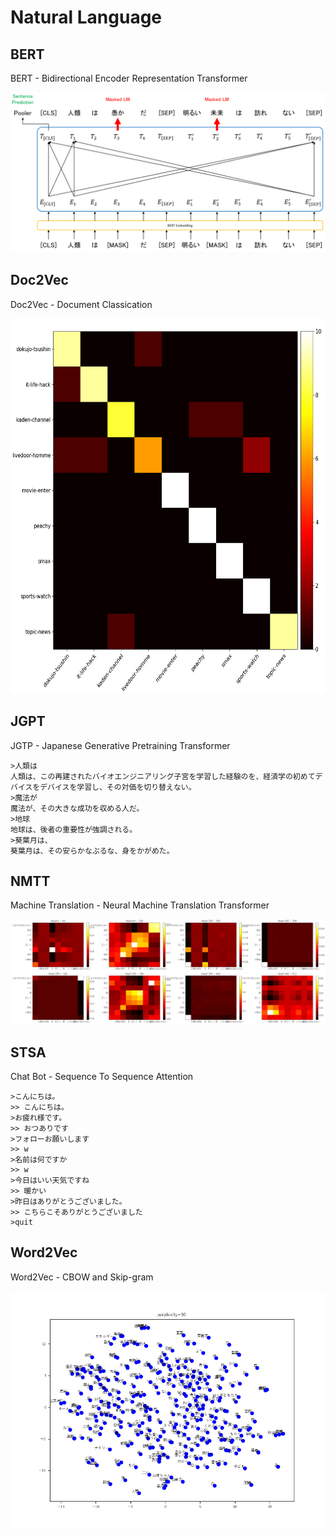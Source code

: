 # Natural Language

## BERT

BERT - Bidirectional Encoder Representation Transformer

<p align="center">
  <img src="BERT/pretraining.png">
</p>

## Doc2Vec

Doc2Vec - Document Classication

<p align="center">
  <img src="Doc2Vec/confusion_matrix.png" height="600" width="600">
</p>

## JGPT

JGTP - Japanese Generative Pretraining Transformer

```
>人類は
人類は、この再建されたバイオエンジニアリング子宮を学習した経験のを、経済学の初めてデバイスをデバイスを学習し、その対価を切り替えない。
>魔法が
魔法が、その大きな成功を収める人だ。
>地球
地球は、後者の重要性が強調される。
>葵葉月は、
葵葉月は、その安らかなぶるな、身をかがめた。
```

## NMTT

Machine Translation - Neural Machine Translation Transformer

<img src="NMTT/enc6.png">

## STSA

Chat Bot - Sequence To Sequence Attention

```
>こんにちは。
>> こんにちは。
>お疲れ様です。
>> おつありです
>フォローお願いします
>> w
>名前は何ですか
>> w
>今日はいい天気ですね
>> 暖かい
>昨日はありがとうございました。
>> こちらこそありがとうございました
>quit
```

## Word2Vec

Word2Vec - CBOW and Skip-gram

<p align="center">
  <img src="Word2Vec/word_embedding.png">
</P>
